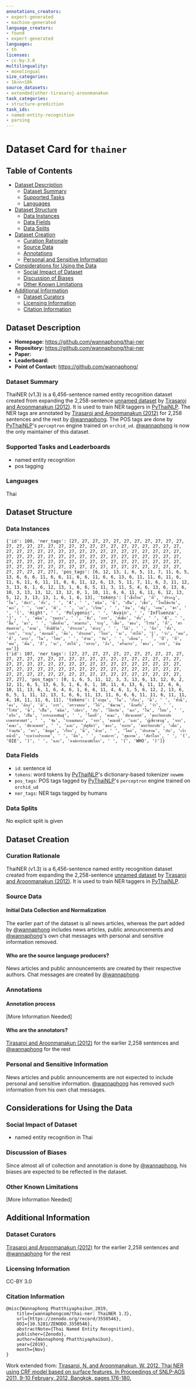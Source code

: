 ```yaml
---
annotations_creators:
- expert-generated
- machine-generated
language_creators:
- found
- expert-generated
languages:
- th
licenses:
- cc-by-3.0
multilinguality:
- monolingual
size_categories:
- 1k<n<10k
source_datasets:
- extended|other-tirasaroj-aroonmanakun
task_categories:
- structure-prediction
task_ids:
- named-entity-recognition
- parsing
---
```


# Dataset Card for `thainer`

## Table of Contents
- [Dataset Description](#dataset-description)
  - [Dataset Summary](#dataset-summary)
  - [Supported Tasks](#supported-tasks-and-leaderboards)
  - [Languages](#languages)
- [Dataset Structure](#dataset-structure)
  - [Data Instances](#data-instances)
  - [Data Fields](#data-instances)
  - [Data Splits](#data-instances)
- [Dataset Creation](#dataset-creation)
  - [Curation Rationale](#curation-rationale)
  - [Source Data](#source-data)
  - [Annotations](#annotations)
  - [Personal and Sensitive Information](#personal-and-sensitive-information)
- [Considerations for Using the Data](#considerations-for-using-the-data)
  - [Social Impact of Dataset](#social-impact-of-dataset)
  - [Discussion of Biases](#discussion-of-biases)
  - [Other Known Limitations](#other-known-limitations)
- [Additional Information](#additional-information)
  - [Dataset Curators](#dataset-curators)
  - [Licensing Information](#licensing-information)
  - [Citation Information](#citation-information)

## Dataset Description

- **Homepage:** https://github.com/wannaphong/thai-ner
- **Repository:** https://github.com/wannaphong/thai-ner
- **Paper:**
- **Leaderboard:**
- **Point of Contact:** https://github.com/wannaphong/

### Dataset Summary

ThaiNER (v1.3) is a 6,456-sentence named entity recognition dataset created from expanding the 2,258-sentence [unnamed dataset](http://pioneer.chula.ac.th/~awirote/Data-Nutcha.zip) by [Tirasaroj and Aroonmanakun (2012)](http://pioneer.chula.ac.th/~awirote/publications/). It is used to train NER taggers in [PyThaiNLP](https://github.com/PyThaiNLP/pythainlp). The NER tags are annotated by [Tirasaroj and Aroonmanakun (2012)]((http://pioneer.chula.ac.th/~awirote/publications/)) for 2,258 sentences and the rest by [@wannaphong](https://github.com/wannaphong/). The POS tags are done by [PyThaiNLP](https://github.com/PyThaiNLP/pythainlp)'s `perceptron` engine trained on `orchid_ud`. [@wannaphong](https://github.com/wannaphong/) is now the only maintainer of this dataset.

### Supported Tasks and Leaderboards

- named entity recognition
- pos tagging

### Languages

Thai

## Dataset Structure

### Data Instances

```
{'id': 100, 'ner_tags': [27, 27, 27, 27, 27, 27, 27, 27, 27, 27, 27, 27, 27, 27, 27, 27, 27, 27, 27, 27, 27, 27, 27, 27, 27, 27, 27, 27, 27, 27, 27, 27, 27, 27, 27, 27, 27, 27, 27, 27, 27, 27, 27, 27, 27, 27, 27, 27, 27, 27, 27, 27, 27, 27, 27, 27, 27, 27, 27, 27, 27, 27, 27, 27, 27, 27, 27, 27, 27, 27, 27, 27, 27, 27, 27, 27, 27, 27, 27, 27, 27, 27, 27, 27, 27, 27, 27, 27, 27, 27, 27, 27, 27, 27, 27, 27, 27, 27, 27, 27, 27], 'pos_tags': [6, 12, 13, 1, 6, 5, 11, 7, 11, 6, 5, 13, 6, 6, 6, 11, 6, 6, 11, 6, 6, 11, 6, 6, 13, 6, 11, 11, 6, 11, 6, 11, 6, 11, 6, 11, 11, 6, 6, 11, 12, 6, 13, 5, 11, 7, 11, 6, 3, 11, 12, 3, 13, 6, 1, 6, 12, 13, 1, 6, 6, 5, 11, 3, 11, 5, 4, 6, 13, 6, 13, 6, 10, 3, 13, 13, 12, 13, 12, 0, 1, 10, 11, 6, 6, 11, 6, 11, 6, 12, 13, 5, 12, 3, 13, 13, 1, 6, 1, 6, 13], 'tokens': ['เชื้อโรค', 'ที่', 'ปรากฏ', 'ใน', 'สัตว์', 'ทั้ง', ' ', '4', ' ', 'ชนิด', 'นี้', 'เป็น', 'เชื้อ', 'โรคไข้หวัด', 'นก', ' ', 'เอช', 'พี', ' ', 'เอ', 'เวียน', ' ', 'อิน', 'ฟลู', 'เอน', 'ซา', ' ', '(', 'Hight', ' ', 'Polygenic', ' ', 'Avain', ' ', 'Influenza', ')', ' ', 'ชนิด', 'รุนแรง', ' ', 'ซึ่ง', 'การ', 'ตั้งชื่อ', 'ทั้ง', ' ', '4', ' ', 'ขึ้น', 'มา', ' ', 'เพื่อที่จะ', 'สามารถ', 'ระบุ', 'เชื้อ', 'ของ', 'ไวรัส', 'ที่', 'ทำอันตราย', 'ตาม', 'สิ่งมีชีวิต', 'ประเภท', 'ต่างๆ', ' ', 'ได้', ' ', 'อีก', 'ทั้ง', 'การ', 'ระบุ', 'สถานที่', 'คือ', 'ประเทศ', 'ไทย', 'จะ', 'ทำให้', 'รู้', 'ว่า', 'พบ', 'ที่', 'แรก', 'ใน', 'ไทย', ' ', 'ส่วน', 'วัน', ' ', 'เดือน', ' ', 'ปี', 'ที่', 'พบ', 'นั้น', 'ก็', 'จะ', 'ทำให้', 'ทราบ', 'ถึง', 'ครั้งแรก', 'ของ', 'การ', 'ค้นพบ']}
{'id': 107, 'ner_tags': [27, 27, 27, 27, 27, 27, 27, 27, 27, 27, 27, 27, 27, 27, 27, 27, 27, 27, 27, 27, 27, 27, 27, 27, 27, 27, 27, 27, 27, 27, 27, 27, 27, 27, 27, 27, 27, 27, 27, 27, 27, 27, 27, 27, 27, 27, 27, 27, 27, 27, 27, 27, 27, 27, 27, 27, 27, 27, 27, 27, 27, 27, 27, 27, 27, 27, 27, 27, 27, 27, 27, 27, 27, 27, 27, 27, 27, 27, 27, 27, 27], 'pos_tags': [0, 1, 6, 5, 11, 12, 3, 3, 13, 6, 13, 12, 0, 2, 12, 11, 6, 5, 13, 6, 5, 1, 6, 6, 1, 10, 11, 4, 13, 6, 11, 12, 6, 6, 10, 11, 13, 6, 1, 6, 4, 6, 1, 6, 6, 11, 4, 6, 1, 5, 6, 12, 2, 13, 6, 6, 5, 1, 11, 12, 13, 1, 6, 6, 11, 13, 11, 6, 6, 6, 11, 11, 6, 11, 11, 4, 10, 11, 11, 6, 11], 'tokens': ['ล่าสุด', 'ใน', 'เรื่อง', 'นี้', ' ', 'ทั้งนี้', 'คง', 'ต้อง', 'มี', 'การ', 'ตรวจสอบ', 'ให้', 'ชัดเจน', 'อีกครั้ง', 'ว่า', ' ', 'ไวรัส', 'นี้', 'เป็น', 'ชนิด', 'เดียว', 'กับ', 'ไข้หวัด', 'นก', 'ใน', 'ไทย', ' ', 'หรือ', 'เป็น', 'การกลายพันธุ์', ' ', 'โดยที่', 'คณะ', 'สัตวแพทย์', 'มหาวิทยาลัยเกษตรศาสตร์', ' ', 'จัด', 'ระดมสมอง', 'จาก', 'คณบดี', 'และ', 'ผู้เชี่ยวชาญ', 'จาก', 'คณะ', 'สัตวแพทย์', ' ', 'และ', 'ปศุสัตว์', 'ของ', 'หลาย', 'มหาวิทยาลัย', 'เพื่อ', 'ร่วมกัน', 'หา', 'ข้อมูล', 'เรื่อง', 'นี้', 'ด้วย', ' ', 'โดย', 'ประสาน', 'กับ', 'เจ้าหน้าที่', 'ระหว่างประเทศ', ' ', 'คือ', ' ', 'องค์การ', 'สุขภาพ', 'สัตว์โลก', ' ', '(', 'OIE', ')', ' ', 'และ', 'องค์การอนามัยโลก', ' ', '(', 'WHO', ')']}
```

### Data Fields

- `id`: sentence id
- `tokens`: word tokens by [PyThaiNLP](https://github.com/PyThaiNLP/pythainlp)'s dictionary-based tokenizer `newmm`
- `pos_tags`: POS tags tagged by [PyThaiNLP](https://github.com/PyThaiNLP/pythainlp)'s `perceptron` engine trained on `orchid_ud`
- `ner_tags`: NER tags tagged by humans

### Data Splits

No explicit split is given

## Dataset Creation

### Curation Rationale

ThaiNER (v1.3) is a 6,456-sentence named entity recognition dataset created from expanding the 2,258-sentence [unnamed dataset](http://pioneer.chula.ac.th/~awirote/Data-Nutcha.zip) by [Tirasaroj and Aroonmanakun (2012)](http://pioneer.chula.ac.th/~awirote/publications/). It is used to train NER taggers in [PyThaiNLP](https://github.com/PyThaiNLP/pythainlp). 

### Source Data

#### Initial Data Collection and Normalization

The earlier part of the dataset is all news articles, whereas the part added by [@wannaphong](https://github.com/wannaphong/) includes news articles, public announcements and [@wannaphong](https://github.com/wannaphong/)'s own chat messages with personal and sensitive information removed.

#### Who are the source language producers?

News articles and public announcements are created by their respective authors. Chat messages are created by [@wannaphong](https://github.com/wannaphong/).

### Annotations

#### Annotation process

[More Information Needed]

#### Who are the annotators?

[Tirasaroj and Aroonmanakun (2012)](http://pioneer.chula.ac.th/~awirote/publications/) for the earlier 2,258 sentences and [@wannaphong](https://github.com/wannaphong/) for the rest

### Personal and Sensitive Information

News articles and public announcements are not expected to include personal and sensitive information. [@wannaphong](https://github.com/wannaphong/) has removed such information from his own chat messages.

## Considerations for Using the Data

### Social Impact of Dataset

- named entity recognition in Thai

### Discussion of Biases

Since almost all of collection and annotation is done by [@wannaphong](https://github.com/wannaphong/), his biases are expected to be reflected in the dataset.

### Other Known Limitations

[More Information Needed]

## Additional Information

### Dataset Curators

[Tirasaroj and Aroonmanakun (2012)](http://pioneer.chula.ac.th/~awirote/publications/) for the earlier 2,258 sentences and [@wannaphong](https://github.com/wannaphong/) for the rest

### Licensing Information

CC-BY 3.0

### Citation Information

```
@misc{Wannaphong Phatthiyaphaibun_2019,
    title={wannaphongcom/thai-ner: ThaiNER 1.3},
    url={https://zenodo.org/record/3550546},
    DOI={10.5281/ZENODO.3550546},
    abstractNote={Thai Named Entity Recognition},
    publisher={Zenodo},
    author={Wannaphong Phatthiyaphaibun},
    year={2019},
    month={Nov}
}
```

Work extended from:
[Tirasaroj, N.  and Aroonmanakun, W. 2012. Thai NER using CRF model based on surface features. In Proceedings of SNLP-AOS 2011, 9-10 February, 2012, Bangkok, pages 176-180.](http://pioneer.chula.ac.th/~awirote/publications/)
